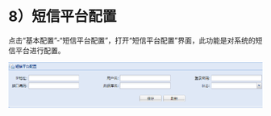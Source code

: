 

# 8）短信平台配置

点击“基本配置”-“短信平台配置”，打开“短信平台配置”界面，此功能是对系统的短信平台进行配置。

![](/images/operation/manage/basic/message.png)
